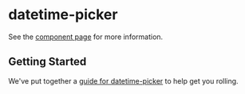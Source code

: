 # datetime-picker

See the [component page](http://tylergarlick.github.io/datetime-picker) for more information.

## Getting Started

We've put together a [guide for datetime-picker](http://www.polymer-project.org/docs/start/reusableelements.html) to help get you rolling.

